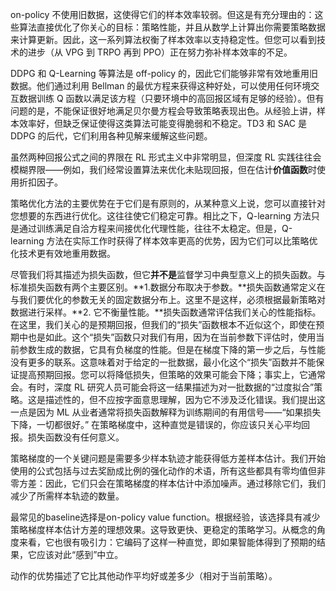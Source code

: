 on-policy 不使用旧数据，这使得它们的样本效率较弱。但这是有充分理由的：这些算法直接优化了你关心的目标：策略性能，并且从数学上计算出你需要策略数据来计算更新。因此，这一系列算法权衡了样本效率以支持稳定性。但您可以看到技术的进步（从 VPG 到 TRPO 再到 PPO）正在努力弥补样本效率的不足。

DDPG 和 Q-Learning 等算法是 off-policy 的，因此它们能够非常有效地重用旧数据。他们通过利用 Bellman 的最优方程来获得这种好处，可以使用任何环境交互数据训练 Q 函数以满足该方程（只要环境中的高回报区域有足够的经验）。但有问题的是，不能保证很好地满足贝尔曼方程会导致策略表现出色。从经验上讲，样本效率好，但缺乏保证使得这类算法可能变得脆弱和不稳定。TD3 和 SAC 是 DDPG 的后代，它们利用各种见解来缓解这些问题。

虽然两种回报公式之间的界限在 RL 形式主义中非常明显，但深度 RL 实践往往会模糊界限——例如，我们经常设置算法来优化未贴现回报，但在估计**价值函数**时使用折扣因子。

策略优化方法的主要优势在于它们是有原则的，从某种意义上说，您可以直接针对您想要的东西进行优化。这往往使它们稳定可靠。相比之下，Q-learning 方法只是通过训练满足自洽方程来间接优化代理性能，往往不太稳定。但是，Q-learning 方法在实际工作时获得了样本效率更高的优势，因为它们可以比策略优化技术更有效地重用数据。

尽管我们将其描述为损失函数，但它**并不是**监督学习中典型意义上的损失函数。与标准损失函数有两个主要区别。**1.数据分布取决于参数。**损失函数通常定义在与我们要优化的参数无关的固定数据分布上。这里不是这样，必须根据最新策略对数据进行采样。**2. 它不衡量性能。**损失函数通常评估我们关心的性能指标。在这里，我们关心的是预期回报，但我们的“损失”函数根本不近似这个，即使在预期中也是如此。这个“损失”函数只对我们有用，因为在当前参数下评估时，使用当前参数生成的数据，它具有负梯度的性能。但是在梯度下降的第一步之后，与性能没有更多的联系。这意味着对于给定的一批数据，最小化这个“损失”函数并不能保证提高预期回报。您可以将降低损失，但策略的效果可能会下降；事实上，它通常会。有时，深度 RL 研究人员可能会将这一结果描述为对一批数据的“过度拟合”策略。这是描述性的，但不应按字面意思理解，因为它不涉及泛化错误。我们提出这一点是因为 ML 从业者通常将损失函数解释为训练期间的有用信号——“如果损失下降，一切都很好。” 在策略梯度中，这种直觉是错误的，你应该只关心平均回报。损失函数没有任何意义。

策略梯度的一个关键问题是需要多少样本轨迹才能获得低方差样本估计。我们开始使用的公式包括与过去奖励成比例的强化动作的术语，所有这些都具有零均值但非零方差：因此，它们只会在策略梯度的样本估计中添加噪声。通过移除它们，我们减少了所需样本轨迹的数量。

最常见的baseline选择是on-policy value function。根据经验，该选择具有减少策略梯度样本估计方差的理想效果。这导致更快、更稳定的策略学习。从概念的角度来看，它也很有吸引力：它编码了这样一种直觉，即如果智能体得到了预期的结果，它应该对此“感到”中立。

动作的优势描述了它比其他动作平均好或差多少（相对于当前策略）。